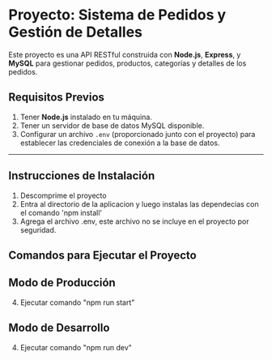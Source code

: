 # Proyecto: Sistema de Pedidos y Gestión de Detalles

Este proyecto es una API RESTful construida con **Node.js**, **Express**, y **MySQL** para gestionar pedidos, productos, categorías y detalles de los pedidos.

## **Requisitos Previos**

1. Tener **Node.js** instalado en tu máquina.
2. Tener un servidor de base de datos MySQL disponible.
3. Configurar un archivo `.env` (proporcionado junto con el proyecto) para establecer las credenciales de conexión a la base de datos.

---

## **Instrucciones de Instalación**

1. Descomprime el proyecto
2. Entra al directorio de la aplicacion y luego instalas las dependecias con el comando 'npm install'
3. Agrega el archivo .env, este archivo no se incluye en el proyecto por seguridad.
   
## **Comandos para Ejecutar el Proyecto**
## Modo de Producción
4. Ejecutar comando "npm run start"

## Modo de Desarrollo
4. Ejecutar comando "npm run dev"